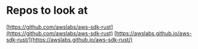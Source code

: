 # Repos to look at

[https://github.com/awslabs/aws-sdk-rust](https://github.com/awslabs/aws-sdk-rust)
[https://awslabs.github.io/aws-sdk-rust/](https://awslabs.github.io/aws-sdk-rust/)
